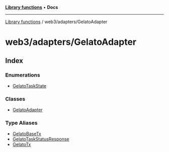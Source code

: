 [**Library functions**](../../../README.md) • **Docs**

***

[Library functions](../../../modules.md) / web3/adapters/GelatoAdapter

# web3/adapters/GelatoAdapter

## Index

### Enumerations

- [GelatoTaskState](enumerations/GelatoTaskState.md)

### Classes

- [GelatoAdapter](classes/GelatoAdapter.md)

### Type Aliases

- [GelatoBaseTx](type-aliases/GelatoBaseTx.md)
- [GelatoTaskStatusResponse](type-aliases/GelatoTaskStatusResponse.md)
- [GelatoTx](type-aliases/GelatoTx.md)
